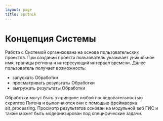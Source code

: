 ```yaml
---
layout: page
title: sputnik
---
```

# Концепция Системы

Работа с Системой организована на основе пользовательских проектов.
При создании проекта пользователь указывает уникальное имя, границы 
региона и интересующий интервал времени.
Далее пользователь получает возможность: 
- запускать Обработки
- просматривать результаты Обработки
- выгружать результаты Обработки

Обработки могут быть в принципе любой последовательностью скриптов Питона и 
выполняются они c помощью фреймворка alt_processing.
Просмотр результатов основан на модульной веб ГИС и также может быть 
модернизирован под специфические задачи.

<!--
уникальное имя в пределах пользователя
задает:
- границу региона, пределы по датам
- продукты обработки 
--> 

